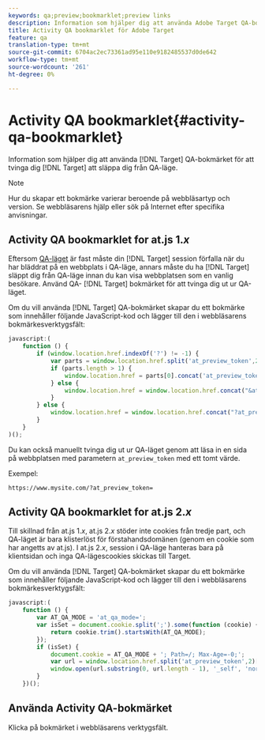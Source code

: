 ```yaml
---
keywords: qa;preview;bookmarklet;preview links
description: Information som hjälper dig att använda Adobe Target QA-bokmärket för att tvinga Target att släppa dig från QA-läget.
title: Activity QA bookmarklet för Adobe Target
feature: qa
translation-type: tm+mt
source-git-commit: 6704ac2ec73361ad95e110e9182485537d0de642
workflow-type: tm+mt
source-wordcount: '261'
ht-degree: 0%

---
```



# Activity QA bookmarklet{#activity-qa-bookmarklet}

Information som hjälper dig att använda [!DNL Target] QA-bokmärket för att tvinga dig [!DNL Target] att släppa dig från QA-läge.

>[!NOTE]
>
>Hur du skapar ett bokmärke varierar beroende på webbläsartyp och version. Se webbläsarens hjälp eller sök på Internet efter specifika anvisningar.

## Activity QA bookmarklet for at.js 1.*x*

Eftersom [QA-läget](/help/c-activities/c-activity-qa/activity-qa.md) är fast måste din [!DNL Target] session förfalla när du har bläddrat på en webbplats i QA-läge, annars måste du ha [!DNL Target] släppt dig från QA-läge innan du kan visa webbplatsen som en vanlig besökare. Använd QA- [!DNL Target] bokmärket för att tvinga dig ut ur QA-läget.

Om du vill använda [!DNL Target] QA-bokmärket skapar du ett bokmärke som innehåller följande JavaScript-kod och lägger till den i webbläsarens bokmärkesverktygsfält:

```javascript
javascript:(
    function () {
        if (window.location.href.indexOf('?') != -1) {
            var parts = window.location.href.split('at_preview_token',2);
            if (parts.length > 1) {
                window.location.href = parts[0].concat('at_preview_token=');
            } else {
                window.location.href = window.location.href.concat("&at_preview_token=")
            }
        } else {
            window.location.href = window.location.href.concat("?at_preview_token=")
        }
    }
)();
```

Du kan också manuellt tvinga dig ut ur QA-läget genom att läsa in en sida på webbplatsen med parametern `at_preview_token` med ett tomt värde.

Exempel:

`https://www.mysite.com/?at_preview_token=`

## Activity QA bookmarklet for at.js 2.*x*

Till skillnad från at.js 1.*x*, at.js 2.*x* stöder inte cookies från tredje part, och QA-läget är bara klisterlöst för förstahandsdomänen (genom en cookie som har angetts av at.js). I at.js 2.*x*, session i QA-läge hanteras bara på klientsidan och inga QA-lägescookies skickas till Target.

Om du vill använda [!DNL Target] QA-bokmärket skapar du ett bokmärke som innehåller följande JavaScript-kod och lägger till den i webbläsarens bokmärkesverktygsfält:

```javascript
javascript:(
    function () {
        var AT_QA_MODE = 'at_qa_mode=';
        var isSet = document.cookie.split(';').some(function (cookie) {
            return cookie.trim().startsWith(AT_QA_MODE);
        });
        if (isSet) {
            document.cookie = AT_QA_MODE + '; Path=/; Max-Age=-0;';
            var url = window.location.href.split('at_preview_token',2)[0];
            window.open(url.substring(0, url.length - 1), '_self', 'noreferrer');
        }
    })();
```

## Använda Activity QA-bokmärket

Klicka på bokmärket i webbläsarens verktygsfält.

